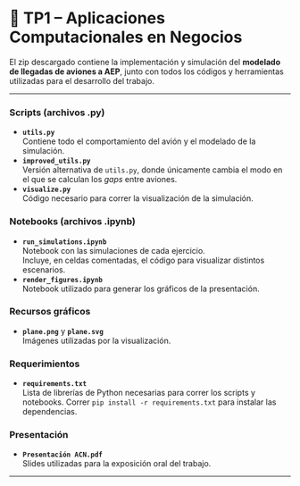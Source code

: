 # 📌 TP1 – Aplicaciones Computacionales en Negocios  

El zip descargado contiene la implementación y simulación del **modelado de llegadas de aviones a AEP**, junto con todos los códigos y herramientas utilizadas para el desarrollo del trabajo.

---

### Scripts (archivos .py)
- **`utils.py`**  
  Contiene todo el comportamiento del avión y el modelado de la simulación.  
- **`improved_utils.py`**  
  Versión alternativa de `utils.py`, donde únicamente cambia el modo en el que se calculan los *gaps* entre aviones.  
- **`visualize.py`**  
  Código necesario para correr la visualización de la simulación.  

### Notebooks (archivos .ipynb)
- **`run_simulations.ipynb`**  
  Notebook con las simulaciones de cada ejercicio.  
  Incluye, en celdas comentadas, el código para visualizar distintos escenarios.  
- **`render_figures.ipynb`**  
  Notebook utilizado para generar los gráficos de la presentación.  

### Recursos gráficos
- **`plane.png`** y **`plane.svg`**  
  Imágenes utilizadas por la visualización.

### Requerimientos
- **`requirements.txt`**  
  Lista de librerías de Python necesarias para correr los scripts y notebooks.
  Correr `pip install -r requirements.txt` para instalar las dependencias.

### Presentación
- **`Presentación ACN.pdf`**  
  Slides utilizadas para la exposición oral del trabajo.  

---